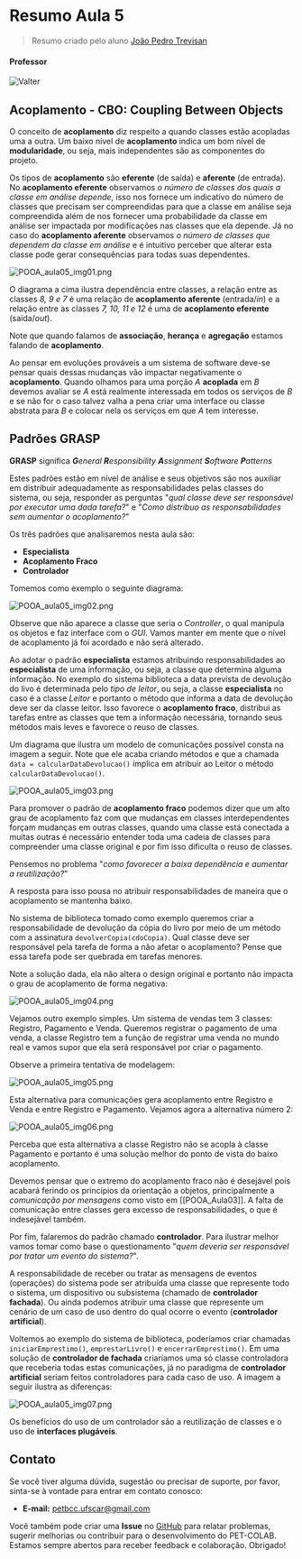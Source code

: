 # Resumo Aula 5
> Resumo criado pelo aluno [João Pedro Trevisan](https://www.linkedin.com/in/joao-pedro-trevisan)

#### Professor
![Valter](https://img.shields.io/badge/Valter_Vieira_Camargo-%2300599C.svg?style=for-the-badge&logo=GoogleScholar&logoColor=white)


## Acoplamento - CBO: Coupling Between Objects
O conceito de **acoplamento** diz respeito a quando classes estão acopladas uma a outra. Um baixo nível de **acoplamento** indica um bom nível de **modularidade**, ou seja, mais independentes são as componentes do projeto.

Os tipos de **acoplamento** são **eferente** (de saída) e **aferente** (de entrada). No **acoplamento eferente** observamos *o número de classes dos quais a classe em análise depende*, isso nos fornece um indicativo do número de classes que precisam ser compreendidas para que a classe em análise seja compreendida além de nos fornecer uma probabilidade da classe em análise ser impactada por modificações nas classes que ela depende. Já no caso do **acoplamento aferente** observamos *o número de classes que dependem da classe em análise* e é intuitivo perceber que alterar esta classe pode gerar consequências para todas suas dependentes.

![POOA_aula05_img01.png](https://raw.githubusercontent.com/petbccufscar/.github/main/pet-colab/POOA/POOA_aula05_img01.png)

O diagrama a cima ilustra dependência entre classes, a relação entre as classes *8, 9 e 7* é uma relação de **acoplamento aferente** (entrada/*in*) e a relação entre as classes *7, 10, 11 e 12* é uma de **acoplamento eferente** (saída/*out*).

Note que quando falamos de **associação**, **herança** e **agregação** estamos falando de **acoplamento**.

Ao pensar em evoluções prováveis a um sistema de software deve-se pensar quais dessas mudanças vão impactar negativamente o **acoplamento**. Quando olhamos para uma porção *A* **acoplada** em *B* devemos avaliar se *A* está realmente interessada em todos os serviços de *B* e se não for o caso talvez valha a pena criar uma interface ou classe abstrata para *B* e colocar nela os serviços em que *A* tem interesse.

## Padrões GRASP
**GRASP** significa ***G****eneral* ***R****esponsibility* ***A****ssignment* ***S****oftware* ***P****atterns*

Estes padrões estão em nível de análise e seus objetivos são nos auxiliar em distribuir adequadamente as responsabilidades pelas classes do sistema, ou seja, responder as perguntas "*qual classe deve ser responsável por executar uma dada tarefa?*" e "*Como distribuo as responsabilidades sem aumentar o acoplamento?*"

Os três padrões que analisaremos nesta aula são:
+ **Especialista**
+ **Acoplamento Fraco**
+ **Controlador**

Tomemos como exemplo o seguinte diagrama:

![POOA_aula05_img02.png](https://raw.githubusercontent.com/petbccufscar/.github/main/pet-colab/POOA/POOA_aula05_img02.png)

Observe que não aparece a classe que seria o *Controller*, o qual manipula os objetos e faz interface com o *GUI*. Vamos manter em mente que o nível de acoplamento já foi acordado e não será alterado.

Ao adotar o padrão **especialista** estamos atribuindo responsabilidades ao **especialista** de uma informação, ou seja, a classe que determina alguma informação. No exemplo do sistema biblioteca a data prevista de devolução do livo é determinada pelo *tipo de leitor*, ou seja, a classe **especialista** no caso é a classe *Leitor* e portanto o método que informa a data de devolução deve ser da classe leitor. Isso favorece o **acoplamento fraco**, distribui as tarefas entre as classes que tem a informação necessária, tornando seus métodos mais leves e favorece o reuso de classes. 

Um diagrama que ilustra um modelo de comunicações possível consta na imagem a seguir. Note que ele acaba criando métodos e que a chamada ```data = calcularDataDevolucao()``` implica em atribuir ao Leitor o método ```calcularDataDevolucao()```.

![POOA_aula05_img03.png](https://raw.githubusercontent.com/petbccufscar/.github/main/pet-colab/POOA/POOA_aula05_img03.png)

Para promover o padrão de **acoplamento fraco** podemos dizer que um alto grau de acoplamento faz com que mudanças em classes interdependentes forçam mudanças em outras classes, quando uma classe está conectada a muitas outras é necessário entender toda uma cadeia de classes para compreender uma classe original e por fim isso dificulta o reuso de classes.

Pensemos no problema "*como favorecer a baixa dependência e aumentar a reutilização?*"

A resposta para isso pousa no atribuir responsabilidades de maneira que o acoplamento se mantenha baixo.

No sistema de biblioteca tomado como exemplo queremos criar a responsabilidade de devolução da cópia do livro por meio de um método com a assinatura ```devolverCopia(cdoCopia)```. Qual classe deve ser responsável pela tarefa de forma a não afetar o acoplamento? Pense que essa tarefa pode ser quebrada em tarefas menores.

Note a solução dada, ela não altera  o design original e portanto não impacta o grau de acoplamento de forma negativa:

![POOA_aula05_img04.png](https://raw.githubusercontent.com/petbccufscar/.github/main/pet-colab/POOA/POOA_aula05_img04.png)

Vejamos outro exemplo simples. Um sistema de vendas tem 3 classes: Registro, Pagamento e Venda. Queremos registrar o pagamento de uma venda, a classe Registro tem a função de registrar uma venda no mundo real e vamos supor que ela será responsável por criar o pagamento.

Observe a primeira tentativa de modelagem:

![POOA_aula05_img05.png](https://raw.githubusercontent.com/petbccufscar/.github/main/pet-colab/POOA/POOA_aula05_img05.png)

Esta alternativa para comunicações gera acoplamento entre Registro e Venda e entre Registro e Pagamento. Vejamos agora a alternativa número 2:

![POOA_aula05_img06.png](https://raw.githubusercontent.com/petbccufscar/.github/main/pet-colab/POOA/POOA_aula05_img06.png)

Perceba que esta alternativa a classe Registro não se acopla à classe Pagamento e portanto é uma solução melhor do ponto de vista do baixo acoplamento.

Devemos pensar que o extremo do acoplamento fraco não é desejável pois acabará ferindo os princípios da orientação a objetos, principalmente a *comunicação por mensagens* como visto em [[POOA_Aula03]]. A falta de comunicação entre classes gera excesso de responsabilidades, o que é indesejável também.

Por fim, falaremos do padrão chamado **controlador**. Para ilustrar melhor vamos tomar como base o questionamento "*quem deveria ser responsável por tratar um evento do sistema?*". 

A responsabilidade de receber ou tratar as mensagens de eventos (operações) do sistema pode ser atribuída uma classe que represente todo o sistema, um dispositivo ou subsistema (chamado de **controlador fachada**). Ou ainda podemos atribuir uma classe que represente um cenário de um caso de uso dentro do qual ocorre o evento (**controlador artificial**).

Voltemos ao exemplo do sistema de biblioteca, poderíamos criar chamadas ```iniciarEmprestimo()```, ```emprestarLivro()``` e ```encerrarEmprestimo()```. Em uma solução de **controlador de fachada** criaríamos uma só classe controladora que receberia todas estas comunicações, já no paradigma de **controlador artificial** seriam feitos controladores para cada caso de uso. A imagem a seguir ilustra as diferenças: 

![POOA_aula05_img07.png](https://raw.githubusercontent.com/petbccufscar/.github/main/pet-colab/POOA/POOA_aula05_img07.png)

Os benefícios do uso de um controlador são a reutilização de classes e o uso de **interfaces plugáveis**.
## Contato

Se você tiver alguma dúvida, sugestão ou precisar de suporte, por favor, sinta-se à vontade para entrar em contato conosco:

- **E-mail:** petbcc.ufscar@gmail.com

Você também pode criar uma **Issue** no [GitHub](https://github.com/petbccufscar/pet-colab/issues) para relatar problemas, sugerir melhorias ou contribuir para o desenvolvimento do PET-COLAB. Estamos sempre abertos para receber feedback e colaboração. Obrigado!
